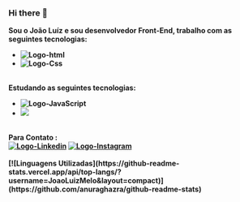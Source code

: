 ### Hi there 👋

<b>Sou o João Luíz e sou desenvolvedor Front-End, trabalho com as seguintes tecnologias:
<br/>
<ul>
<li><img src="https://img.shields.io/badge/HTML-239120?style=for-the-badge&logo=html5&logoColor=white" alt="Logo-html"> </li>
<li><img src="https://img.shields.io/badge/CSS-239120?&style=for-the-badge&logo=css3&logoColor=white" alt="Logo-Css"></li>
</ul>
<br/>
<b>Estudando as seguintes tecnologias:
<ul>
<li><img src="https://img.shields.io/badge/JavaScript-F7DF1E?style=for-the-badge&logo=javascript&logoColor=black" alt="Logo-JavaScript"> </li>
<li><img src="https://img.shields.io/badge/Node.js-43853D?style=for-the-badge&logo=node.js&logoColor=white alt="Logo-Nodes"></li>
</ul>
<br/>
<b> Para Contato :
<br/>
<a href="https://www.linkedin.com/in/jo%C3%A3o-lu%C3%ADz-21a41122b/"><img src="https://img.shields.io/badge/LinkedIn-0077B5?style=for-the-badge&logo=linkedin&logoColor=white" alt="Logo-Linkedin"></a>
<a href="https://instagram.com/luizjoao81?igshid=YmMyMTA2M2Y="><img src="https://img.shields.io/badge/Instagram-E4405F?style=for-the-badge&logo=instagram&logoColor=white" alt="Logo-Instagram"></a>
<br/>
<br/>
[![Linguagens Utilizadas](https://github-readme-stats.vercel.app/api/top-langs/?username=JoaoLuizMelo&layout=compact)](https://github.com/anuraghazra/github-readme-stats)
